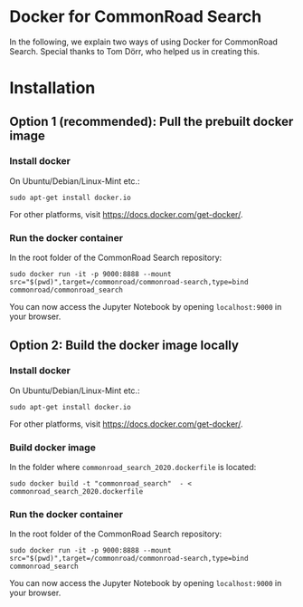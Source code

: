# Docker for CommonRoad Search
In the following, we explain two ways of using Docker for CommonRoad Search. Special thanks to Tom Dörr, who helped us in creating this.
# Installation
## Option 1 (recommended): Pull the prebuilt docker image
### Install docker
On Ubuntu/Debian/Linux-Mint etc.:
```
sudo apt-get install docker.io
```
For other platforms, visit https://docs.docker.com/get-docker/.


### Run the docker container
In the root folder of the CommonRoad Search repository:
```
sudo docker run -it -p 9000:8888 --mount src="$(pwd)",target=/commonroad/commonroad-search,type=bind commonroad/commonroad_search
```
You can now access the Jupyter Notebook by opening `localhost:9000` in your browser.

## Option 2: Build the docker image locally
### Install docker
On Ubuntu/Debian/Linux-Mint etc.:
```
sudo apt-get install docker.io
```
For other platforms, visit https://docs.docker.com/get-docker/.

### Build docker image
In the folder where `commonroad_search_2020.dockerfile` is located:
```
sudo docker build -t "commonroad_search"  - < commonroad_search_2020.dockerfile
```

### Run the docker container
In the root folder of the CommonRoad Search repository:
```
sudo docker run -it -p 9000:8888 --mount src="$(pwd)",target=/commonroad/commonroad-search,type=bind commonroad_search
```
You can now access the Jupyter Notebook by opening `localhost:9000` in your browser.